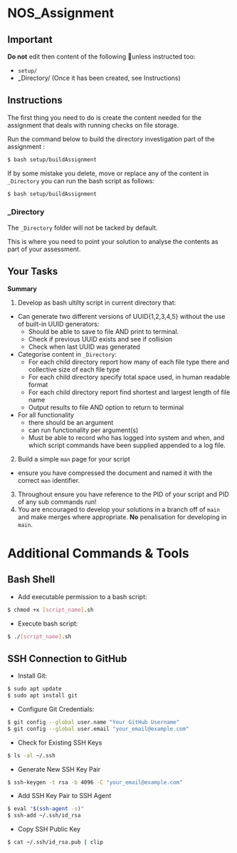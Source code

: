 # NOS_Assignment

## Important

**Do not** edit then content of the following unless instructed too: 
- `setup/`
- _Directory/  (Once it has been created, see Instructions)

## Instructions

The first thing you need to do is create the content needed for the assignment that deals with running checks on file storage. 

Run the command below to build the directory investigation part of the assignment :

```sh
$ bash setup/buildAssignment 
```

If by some mistake you delete, move or replace any of the content in `_Directory` you can run the bash script as follows:

```sh
$ bash setup/buildAssignment 
```

### _Directory

The `_Directory` folder will not be tacked by default. 

This is where you need to point your solution to analyse the contents as part of your assessment.

## Your Tasks

**Summary** 

1. Develop as bash ultilty script in current directory that:
  - Can generate two different versions of UUID{1,2,3,4,5} without the use of built-in UUID generators:
    - Should be able to save to file AND print to terminal.
    - Check if previous UUID exists and see if collision
    - Check when last UUID was generated
  - Categorise content in `_Directory`:
    - For each child directory report how many of each file type there and collective size of each file type
    - For each child directory specify total space used, in human readable format
    - For each child directory report find shortest and largest length of file name
    - Output results to file AND option to return to terminal
  - For all functionality
    - there should be an argument 
    - can run functionality per argument(s)
    - Must be able to record who has logged into system and when, and which script commands have been supplied appended to a log file. 
2. Build a simple `man` page for your script
  -  ensure you have compressed the document and named it with the correct `man` identifier.
3. Throughout ensure you have reference to the PID of your script and PID of any sub commands run!
4. You are encouraged to develop your solutions in a branch off of `main` and make merges where appropriate. **No** penalisation for developing in `main`.

# Additional Commands & Tools

## Bash Shell

- Add executable permission to a bash script: 
```sh
$ chmod +x [script_name].sh
```
- Execute bash script: 
```sh
$ ./[script_name].sh
```

## SSH Connection to GitHub

- Install Git:
```sh
$ sudo apt update
$ sudo apt install git
```
- Configure Git Credentials:
```sh
$ git config --global user.name "Your GitHub Username"
$ git config --global user.email "your_email@example.com"
```
- Check for Existing SSH Keys
```sh
$ ls -al ~/.ssh
```
- Generate New SSH Key Pair
```sh
$ ssh-keygen -t rsa -b 4096 -C "your_email@example.com"
```
- Add SSH Key Pair to SSH Agent
```sh
$ eval "$(ssh-agent -s)"
$ ssh-add ~/.ssh/id_rsa
```
- Copy SSH Public Key
```sh
$ cat ~/.ssh/id_rsa.pub | clip
```
